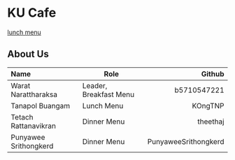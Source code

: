 # KU Cafe
 [lunch menu](menu.md)

## About Us

| Name  | Role | Github  |
|:------|------|--------:|
|Warat Narattharaksa|Leader, Breakfast Menu| b5710547221 |
|Tanapol Buangam|Lunch Menu| KOngTNP |
|Tetach Rattanavikran|Dinner Menu| theethaj |
|Punyawee Srithongkerd|Dinner Menu| PunyaweeSrithongkerd |